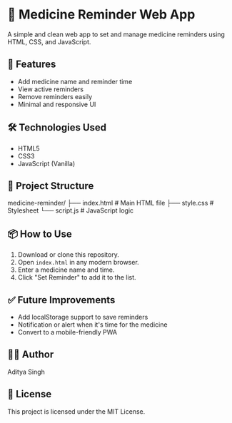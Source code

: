 # 💊 Medicine Reminder Web App

A simple and clean web app to set and manage medicine reminders using HTML, CSS, and JavaScript.

## 🚀 Features

- Add medicine name and reminder time
- View active reminders
- Remove reminders easily
- Minimal and responsive UI

## 🛠️ Technologies Used

- HTML5
- CSS3
- JavaScript (Vanilla)

## 📂 Project Structure

medicine-reminder/
├── index.html # Main HTML file
├── style.css # Stylesheet
└── script.js # JavaScript logic

## 📦 How to Use

1. Download or clone this repository.
2. Open `index.html` in any modern browser.
3. Enter a medicine name and time.
4. Click "Set Reminder" to add it to the list.

## ✅ Future Improvements

- Add localStorage support to save reminders
- Notification or alert when it's time for the medicine
- Convert to a mobile-friendly PWA

## 👨‍💻 Author

Aditya Singh

## 📄 License

This project is licensed under the MIT License.
